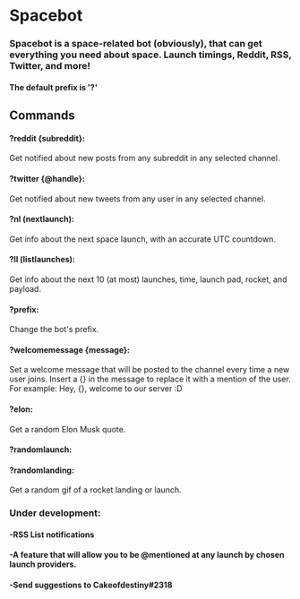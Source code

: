 # Spacebot

### Spacebot is a space-related bot (obviously), that can get everything you need about space. Launch timings, Reddit, RSS, Twitter, and more!

#### The default prefix is '?'

## Commands 
#### ?reddit {subreddit}:
Get notified about new posts from any subreddit in any selected channel.

#### ?twitter {@handle}:
Get notified about new tweets from any user in any selected channel.

#### ?nl (nextlaunch):
Get info about the next space launch, with an accurate UTC countdown.

#### ?ll (listlaunches):
Get info about the next 10 (at most) launches, time, launch pad, rocket, and payload.

#### ?prefix:
Change the bot's prefix.

#### ?welcomemessage {message}:
Set a welcome message that will be posted to the channel every time a new user joins.
Insert a {} in the message to replace it with a mention of the user.
For example: Hey, {}, welcome to our server :D

#### ?elon:
Get a random Elon Musk quote.

#### ?randomlaunch:
#### ?randomlanding:
Get a random gif of a rocket landing or launch.


### Under development:

#### -RSS List notifications

#### -A feature that will allow you to be @mentioned at any launch by chosen launch providers.

#### -Send suggestions to Cakeofdestiny#2318

